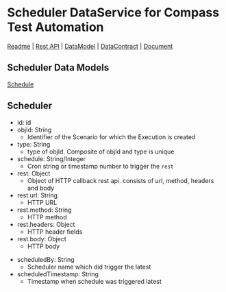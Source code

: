 # Scheduler DataService for Compass Test Automation
[Readme](README.md) | [Rest API](RESTAPI.md) | [DataModel](DATAMODEL.md) | [DataContract](DATACONTRACT.md) | [Document](DOCUMENTATION.md)


## Scheduler Data Models
[Schedule](#schedule)

## Scheduler 
+ id: id
+ objId: String
  - Identifier of the Scenario for which the Execution is created
+ type: String
  - type of objId. Composite of objId and type is unique
+ schedule: String/Integer
  - Cron string or timestamp number to trigger the `rest`
+ rest: Object
  - Object of HTTP callback rest api. consists of url, method, headers and body
+ rest.url: String
  - HTTP URL
+ rest.method: String
  - HTTP method
+ rest.headers: Object
  - HTTP header fields
+ rest.body: Object
  - HTTP body
- scheduledBy: String
  - Scheduler name which did trigger the latest
- scheduledTimestamp: String
  - Timestamp when schedule was triggered latest

